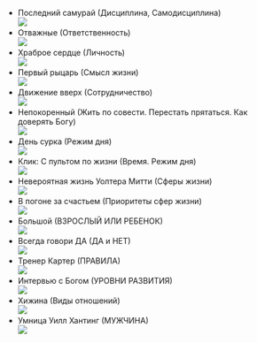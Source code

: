 - Последний самурай (Дисциплина, Самодисциплина)   
![](https://avatars.mds.yandex.net/get-kinopoisk-image/1773646/11a7425c-292a-4d5d-9e8c-f0000b8911df/300x450)
- Отважные (Ответственность)   
![](https://avatars.mds.yandex.net/get-kinopoisk-image/1599028/bfeb3fd5-7467-4ecb-abc8-48fa4df45531/300x450)
- Храброе сердце (Личность)   
 ![](https://avatars.mds.yandex.net/get-kinopoisk-image/1704946/ce82bed6-15de-4d5c-aa68-fae55556e39f/300x450)
- Первый рыцарь (Смысл жизни)   
 ![](https://avatars.mds.yandex.net/get-kinopoisk-image/1599028/3444ef51-f8dd-4b2c-b308-45a8d3cf4d13/300x450)
- Движение вверх (Сотрудничество)   
 ![](https://avatars.mds.yandex.net/get-kinopoisk-image/1900788/1ad5be65-ce43-4712-b16e-8afa40d0ab26/300x450)
- Непокоренный (Жить по совести. Перестать прятаться. Как доверять Богу)   
 ![](https://avatars.mds.yandex.net/get-kinopoisk-image/1946459/21d9dae4-b7f2-4290-ad46-c56746208047/300x450)
- День сурка (Режим дня)   
 ![](https://avatars.mds.yandex.net/get-kinopoisk-image/1599028/ed4f90cb-188b-4cac-a41a-c175ff9b9e48/300x450)
- Клик: С пультом по жизни (Время. Режим дня)   
 ![](https://avatars.mds.yandex.net/get-kinopoisk-image/1777765/d36e0f8c-5a59-4613-98a6-b6314e6331e0/300x450)
- Невероятная жизнь Уолтера Митти (Сферы жизни)   
 ![](https://avatars.mds.yandex.net/get-kinopoisk-image/1599028/04157d48-57a7-4985-98f7-fffa9fda4f63/300x450)
- В погоне за счастьем (Приоритеты сфер жизни)   
 ![](https://avatars.mds.yandex.net/get-kinopoisk-image/1600647/726e4489-c811-404e-9912-55d6baf7b298/300x450)
- Большой (ВЗРОСЛЫЙ ИЛИ РЕБЕНОК)   
 ![](https://avatars.mds.yandex.net/get-kinopoisk-image/1777765/02374a0c-2ad1-41fb-a5cc-36d88a351a9b/300x450)
- Всегда говори ДА (ДА и НЕТ)   
 ![](https://avatars.mds.yandex.net/get-kinopoisk-image/1946459/a4bcd57c-d63d-4d2c-944d-78bbf78d3a09/300x450)
- Тренер Картер (ПРАВИЛА)   
 ![](https://avatars.mds.yandex.net/get-kinopoisk-image/1777765/b1055302-cb1c-4387-8817-f13ecf98034b/300x450)
- Интервью с Богом (УРОВНИ РАЗВИТИЯ)   
 ![](https://avatars.mds.yandex.net/get-kinopoisk-image/1599028/68a49816-b070-456b-a408-bf605e8806ef/300x450)
- Хижина (Виды отношений)   
 ![](https://avatars.mds.yandex.net/get-kinopoisk-image/1599028/d790f95e-2ae0-4913-878a-168289f00ff4/300x450)
- Умница Уилл Хантинг (МУЖЧИНА)   
 ![](https://avatars.mds.yandex.net/get-kinopoisk-image/1629390/0e2ecf70-4309-4e53-839b-ff3c9d8b0129/300x450)
